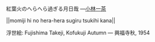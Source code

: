 紅葉火のへらへら過ぎる月日哉
—[小林一茶](https://ja.wikipedia.org/wiki/小林一茶)

||momiji hi no hera-hera sugiru tsukihi kana||

浮世絵: Fujishima Takeji, Kofukuji Autumn — 興福寺秋, 1954